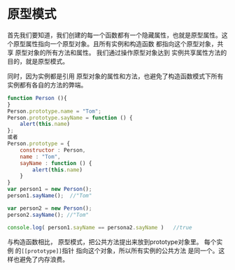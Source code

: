 # 原型模式
首先我们要知道，我们创建的每一个函数都有一个隐藏属性，也就是原型属性。这个原型属性指向一个原型对象。且所有实例和构造函数 都指向这个原型对象，共享 原型对象的所有方法和属性。
我们通过操作原型对象达到 实例共享属性方法的目的，就是原型模式。

同时，因为实例都是引用 原型对象的属性和方法，也避免了构造函数模式下所有实例都有各自的方法的弊端。




```js
function Person (){
}
Person.prototype.name = "Tom";
Person.prototype.sayName = function () {
    alert(this.name)
};
或者  
Person.prototype = {
    constructor : Person,
    name : "Tom",
    sayName : function () {
        alert(this.name)
    }
}
var person1 = new Person();
person1.sayName();  //"Tom"

var person2 = new Person();
person2.sayName(); //"Tom"

console.log( person1.sayName == persona2.sayName )   //true
```
与构造函数相比，
原型模式，把公共方法提出来放到prototype对象里。
每个实例 的`[[prototype]]`指针 指向这个对象，所以所有实例的公共方法 是同一个。这样也避免了内存浪费。